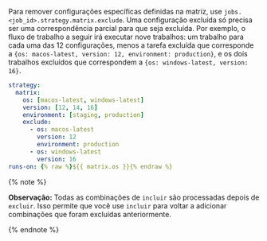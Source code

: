 Para remover configurações específicas definidas na matriz, use `jobs.<job_id>.strategy.matrix.exclude`. Uma configuração excluída só precisa ser uma correspondência parcial para que seja excluída. Por exemplo, o fluxo de trabalho a seguir irá executar nove trabalhos: um trabalho para cada uma das 12 configurações, menos a tarefa excluída que corresponde a `{os: macos-latest, version: 12, environment: production}`, e os dois trabalhos excluídos que correspondem a `{os: windows-latest, version: 16}`.

```yaml
strategy:
  matrix:
    os: [macos-latest, windows-latest]
    version: [12, 14, 16]
    environment: [staging, production]
    exclude:
      - os: macos-latest
        version: 12
        environment: production
      - os: windows-latest
        version: 16
runs-on: {% raw %}${{ matrix.os }}{% endraw %}
```

{% note %}

**Observação:** Todas as combinações de `incluir` são processadas depois de `excluir`. Isso permite que você use `incluir` para voltar a adicionar combinações que foram excluídas anteriormente.

{% endnote %}
